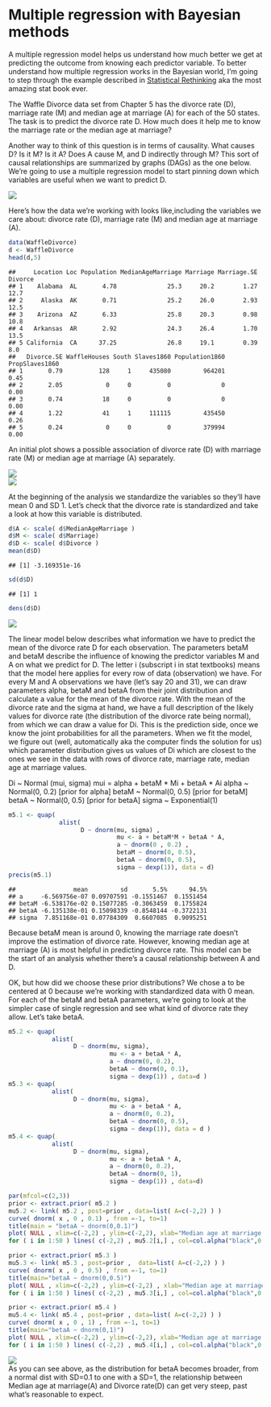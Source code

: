 # Multiple regression with Bayesian methods

A multiple regression model helps us understand how much better we get
at predicting the outcome from knowing each predictor variable. To
better understand how multiple regression works in the Bayesian world,
I’m going to step through the example described in [Statistical
Rethinking](https://github.com/rmcelreath/statrethinking_winter2019) aka
the most amazing stat book ever.

The Waffle Divorce data set from Chapter 5 has the divorce rate (D),
marriage rate (M) and median age at marriage (A) for each of the 50
states. The task is to predict the divorce rate D. How much does it help
me to know the marriage rate or the median age at marriage?

Another way to think of this question is in terms of causality. What
causes D? Is it M? Is it A? Does A cause M, and D indirectly through M?
This sort of causal relationships are summarized by graphs (DAGs) as the
one below. We’re going to use a multiple regression model to start
pinning down which variables are useful when we want to predict D.

<img src="/images/2020-01-27-Chapter5/dags-1.png" style="display: block; margin: auto;" />

Here’s how the data we’re working with looks like,including the
variables we care about: divorce rate (D), marriage rate (M) and median
age at marriage (A).

``` r
data(WaffleDivorce)
d <- WaffleDivorce
head(d,5)
```

    ##     Location Loc Population MedianAgeMarriage Marriage Marriage.SE Divorce
    ## 1    Alabama  AL       4.78              25.3     20.2        1.27    12.7
    ## 2     Alaska  AK       0.71              25.2     26.0        2.93    12.5
    ## 3    Arizona  AZ       6.33              25.8     20.3        0.98    10.8
    ## 4   Arkansas  AR       2.92              24.3     26.4        1.70    13.5
    ## 5 California  CA      37.25              26.8     19.1        0.39     8.0
    ##   Divorce.SE WaffleHouses South Slaves1860 Population1860 PropSlaves1860
    ## 1       0.79          128     1     435080         964201           0.45
    ## 2       2.05            0     0          0              0           0.00
    ## 3       0.74           18     0          0              0           0.00
    ## 4       1.22           41     1     111115         435450           0.26
    ## 5       0.24            0     0          0         379994           0.00

An initial plot shows a possible association of divorce rate (D) with
marriage rate (M) or median age at marriage (A) separately.

<img src="/images/2020-01-27-Chapter5/plots1-1.png" style="display: block; margin: auto;" /><img src="/images/2020-01-27-Chapter5/plots1-2.png" style="display: block; margin: auto;" />

At the beginning of the analysis we standardize the variables so they’ll
have mean 0 and SD 1. Let’s check that the divorce rate is standardized
and take a look at how this variable is distributed.

``` r
d$A <- scale( d$MedianAgeMarriage )
d$M <- scale( d$Marriage)
d$D <- scale( d$Divorce )
mean(d$D)
```

    ## [1] -3.169351e-16

``` r
sd(d$D)
```

    ## [1] 1

``` r
dens(d$D)
```

<img src="/images/2020-01-27-Chapter5/data_prep-1.png" style="display: block; margin: auto;" />

The linear model below describes what information we have to predict the
mean of the divorce rate D for each observation. The parameters betaM
and betaM describe the influence of knowing the predictor variables M
and A on what we predict for D. The letter i (subscript i in stat
textbooks) means that the model here applies for every row of data
(observation) we have. For every M and A observations we have (let’s say
20 and 31), we can draw parameters alpha, betaM and betaA from their
joint distribution and calculate a value for the mean of the divorce
rate. With the mean of the divorce rate and the sigma at hand, we have a
full description of the likely values for divorce rate (the distribution
of the divorce rate being normal), from which we can draw a value for
Di. This is the prediction side, once we know the joint probabilities
for all the parameters. When we fit the model, we figure out (well,
automatically aka the computer finds the solution for us) which
parameter distribution gives us values of Di which are closest to the
ones we see in the data with rows of divorce rate, marriage rate, median
age at marriage values.

Di \~ Normal (mui, sigma) mui = alpha + betaM \* Mi + betaA \* Ai alpha
\~ Normal(0, 0.2) \[prior for alpha\] betaM \~ Normal(0, 0.5) \[prior
for betaM\] betaA \~ Normal(0, 0.5) \[prior for betaA\] sigma \~
Exponential(1)

``` r
m5.1 <- quap(
              alist(
                    D ~ dnorm(mu, sigma) ,
                              mu <- a + betaM*M + betaA * A,
                              a ~ dnorm(0 , 0.2) ,
                              betaM ~ dnorm(0, 0.5),
                              betaA ~ dnorm(0, 0.5),
                              sigma ~ dexp(1)), data = d)
precis(m5.1)
```

    ##                mean         sd       5.5%      94.5%
    ## a     -6.569756e-07 0.09707591 -0.1551467  0.1551454
    ## betaM -6.538176e-02 0.15077285 -0.3063459  0.1755824
    ## betaA -6.135138e-01 0.15098339 -0.8548144 -0.3722131
    ## sigma  7.851168e-01 0.07784309  0.6607085  0.9095251

Because betaM mean is around 0, knowing the marriage rate doesn’t
improve the estimation of divorce rate. However, knowing median age at
marriage (A) is most helpful in predicting divorce rate. This model can
be the start of an analysis whether there’s a causal relationship
between A and D.

OK, but how did we choose these prior distributions? We chose a to be
centered at 0 because we’re working with standardized data with 0 mean.
For each of the betaM and betaA parameters, we’re going to look at the
simpler case of single regression and see what kind of divorce rate they
allow. Let’s take betaA.

``` r
m5.2 <- quap(
            alist(
                  D ~ dnorm(mu, sigma),
                            mu <- a + betaA * A,
                            a ~ dnorm(0, 0.2),
                            betaA ~ dnorm(0, 0.1),
                            sigma ~ dexp(1)) , data=d )
m5.3 <- quap(
            alist(
                  D ~ dnorm(mu, sigma),
                            mu <- a + betaA * A,
                            a ~ dnorm(0, 0.2),
                            betaA ~ dnorm(0, 0.5),
                            sigma ~ dexp(1)), data = d )
m5.4 <- quap(
            alist(
                  D ~ dnorm(mu, sigma),
                            mu <- a + betaA * A,
                            a ~ dnorm(0, 0.2),
                            betaA ~ dnorm(0, 1),
                            sigma ~ dexp(1)) , data=d)

par(mfcol=c(2,3))
prior <- extract.prior( m5.2 )
mu5.2 <- link( m5.2 , post=prior , data=list( A=c(-2,2) ) )
curve( dnorm( x , 0 , 0.1) , from =-1, to=1)
title(main = "betaA ~ dnorm(0,0.1)")
plot( NULL , xlim=c(-2,2) , ylim=c(-2,2), xlab="Median age at marriage (std)", ylab="Divorce rate (std)" )
for ( i in 1:50 ) lines( c(-2,2) , mu5.2[i,] , col=col.alpha("black",0.4) )

prior <- extract.prior( m5.3 )
mu5.3 <- link( m5.3 , post=prior ,  data=list( A=c(-2,2) ) )
curve( dnorm( x , 0 , 0.5) , from =-1, to=1)
title(main="betaA ~ dnorm(0,0.5)")
plot( NULL , xlim=c(-2,2) , ylim=c(-2,2) , xlab="Median age at marriage (std)", ylab="Divorce rate (std)")
for ( i in 1:50 ) lines( c(-2,2) , mu5.3[i,] , col=col.alpha("black",0.4) )

prior <- extract.prior( m5.4 )
mu5.4 <- link( m5.4 , post=prior , data=list( A=c(-2,2) ) )
curve( dnorm( x , 0 , 1) , from =-1, to=1)
title(main="betaA ~ dnorm(0,1)")
plot( NULL , xlim=c(-2,2) , ylim=c(-2,2), xlab="Median age at marriage (std)", ylab="Divorce rate (std)" )
for ( i in 1:50 ) lines( c(-2,2) , mu5.4[i,] , col=col.alpha("black",0.4) )
```

<img src="/images/2020-01-27-Chapter5/single_model-1.png" style="display: block; margin: auto;" />
As you can see above, as the distribution for betaA becomes broader,
from a normal dist with SD=0.1 to one with a SD=1, the relationship
between Median age at marriage(A) and Divorce rate(D) can get very
steep, past what’s reasonable to expect.
